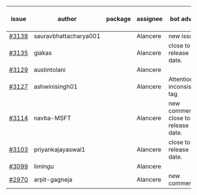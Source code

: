 | issue | author | package | assignee | bot advice | created date of issue | target release date | date from target |
| ------ | ------ | ------ | ------ | ------ | ------ | ------ | :-----: |
| [#3138](https://github.com/Azure/sdk-release-request/issues/3138) | sauravbhattacharya001 |  | Alancere | new issue. | 09-02 | 10-17 |  |
| [#3135](https://github.com/Azure/sdk-release-request/issues/3135) | giakas |  | Alancere | close to release date.  | 09-01 | 09-06 | 0 |
| [#3129](https://github.com/Azure/sdk-release-request/issues/3129) | austintolani |  | Alancere |  | 08-30 | 09-01 |  |
| [#3127](https://github.com/Azure/sdk-release-request/issues/3127) | ashwinisingh01 |  | Alancere | Attention to inconsistent tag | 08-29 | 09-02 |  |
| [#3114](https://github.com/Azure/sdk-release-request/issues/3114) | navba-MSFT |  | Alancere | new comment. close to release date.  | 08-24 | 09-07 | 0 |
| [#3103](https://github.com/Azure/sdk-release-request/issues/3103) | priyankajayaswal1 |  | Alancere | close to release date.  | 08-22 | 09-05 | -1 |
| [#3099](https://github.com/Azure/sdk-release-request/issues/3099) | limingu |  | Alancere |  | 08-18 | 08-31 |  |
| [#2970](https://github.com/Azure/sdk-release-request/issues/2970) | arpit-gagneja |  | Alancere | new comment. | 07-04 | 09-30 |  |
